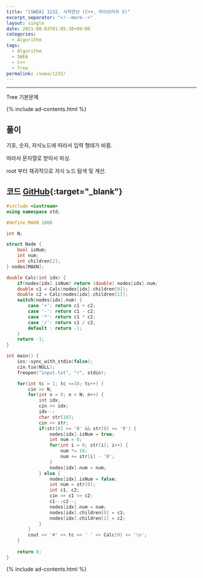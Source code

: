 ```yaml
---
title: "[SWEA] 1232. 사칙연산 (C++, 라이브러리 X)"
excerpt_separator: "<!--more-->"
layout: single
date: 2021-08-03T01:05:30+09:00
categories:
  - Algorithm
tags:
  - Algorithm
  - SWEA
  - C++
  - Tree
permalink: /swea/1232/
---
```

---

Tree 기본문제

{% include ad-contents.html %}

## 풀이

기호, 숫자, 자식노드에 따라서 입력 형태가 바뀜.

따라서 문자열로 받아서 파싱.

root 부터 재귀적으로 자식 노드 탐색 및 계산.

<!--more-->

## 코드 [GitHub](https://github.com/unionyy/samsung-algorithm-21/blob/main/tree/basic-problems/arithmetic/main.cpp){:target="_blank"}

```cpp
#include <iostream>
using namespace std;

#define MAXN 1000

int N;

struct Node {
    bool isNum;
    int num;
    int children[2];
} nodes[MAXN];

double Calc(int idx) {
    if(nodes[idx].isNum) return (double) nodes[idx].num;
    double c1 = Calc(nodes[idx].children[0]);
    double c2 = Calc(nodes[idx].children[1]);
    switch(nodes[idx].num) {
        case '+': return c1 + c2;
        case '-': return c1 - c2;
        case '*': return c1 * c2;
        case '/': return c1 / c2;
        default : return -1;
    }
    return -1;
}

int main() {
    ios::sync_with_stdio(false);
    cin.tie(NULL);
    freopen("input.txt", "r", stdin);

    for(int tc = 1; tc <=10; tc++) {
        cin >> N;
        for(int n = 0; n < N; n++) {
            int idx;
            cin >> idx;
            idx--;
            char str[10];
            cin >> str;
            if(str[0] >= '0' && str[0] <= '9') {
                nodes[idx].isNum = true;
                int num = 0;
                for(int i = 0; str[i]; i++) {
                    num *= 10;
                    num += str[i] - '0';
                }
                nodes[idx].num = num;
            } else {
                nodes[idx].isNum = false;
                int num = str[0];
                int c1, c2;
                cin >> c1 >> c2;
                c1--;c2--;
                nodes[idx].num = num;
                nodes[idx].children[0] = c1;
                nodes[idx].children[1] = c2;
            }
        }
        cout << '#' << tc << ' ' << Calc(0) << '\n';
    }
    
    return 0;
}
```

{% include ad-contents.html %}